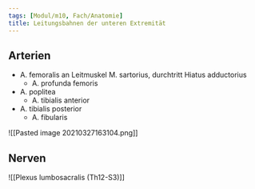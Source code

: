 ```yaml
---
tags: [Modul/m10, Fach/Anatomie]
title: Leitungsbahnen der unteren Extremität
---
```


## Arterien

-   A. femoralis an Leitmuskel M. sartorius, durchtritt Hiatus adductorius
    -   A. profunda femoris
-   A. poplitea
    -   A. tibialis anterior
-   A. tibialis posterior
    -   A. fibularis

![[Pasted image 20210327163104.png]]

## Nerven

![[Plexus lumbosacralis (Th12-S3)]]